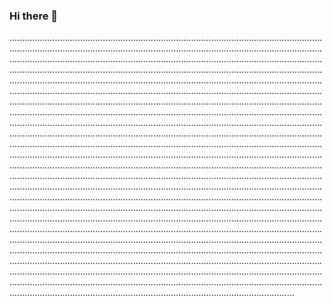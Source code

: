 ### Hi there 👋

.................................................................................................................................................................................................................................................................................................................................................................................................................................................................................................................................................................................................................................................................................................................................................................................................................................................................................................................................................................................................................................................................................................................................................................................................................................................................................................................................................................................................................................................................................................................................................................................................................................................................................................................................................................................................................................................................................................................................................................................................................................................................................................................................................................................................................................................................................................................................................................................................................................................................................................................................................................................................................................................................................................................................................................................................................................................................................................................................................................................................................................................................................................................................................................................................................
